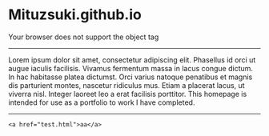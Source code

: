 # Mituzsuki.github.io


<HTML>
    <OBJECT data="resources/template.html" width="100%">Your browser does not support the object tag</OBJECT>
</HTML>

***
Lorem ipsum dolor sit amet, consectetur adipiscing elit. Phasellus id orci ut augue iaculis facilisis. Vivamus fermentum massa in lacus congue dictum. In hac habitasse platea dictumst. Orci varius natoque penatibus et magnis dis parturient montes, nascetur ridiculus mus. Etiam a placerat lacus, ut viverra nisl. Integer laoreet leo a erat facilisis porttitor. This homepage is intended for use as a portfolio to work I have completed. 

***



<HTML>
  
  <BODY>
    
  
  
    <a href="test.html">aa</a>
  </BODY>
  
</HTML>
